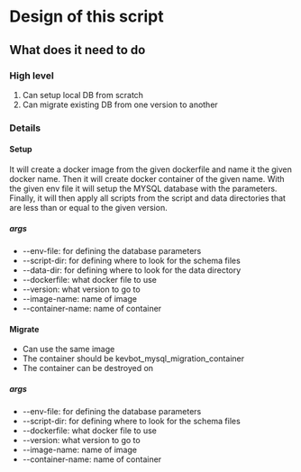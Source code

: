 # Design of this script

## What does it need to do

### High level

1. Can setup local DB from scratch
2. Can migrate existing DB from one version to another

### Details

#### Setup

It will create a docker image from the given dockerfile and name it the given docker name. Then it will create docker container of the given name. With the given env file it will setup the MYSQL database with the parameters. Finally, it will then apply all scripts from the script and data directories that are less than or equal to the given version.

##### args

- --env-file: for defining the database parameters
- --script-dir: for defining where to look for the schema files
- --data-dir: for defining where to look for the data directory
- --dockerfile: what docker file to use
- --version: what version to go to
- --image-name: name of image
- --container-name: name of container

#### Migrate

- Can use the same image
- The container should be kevbot_mysql_migration_container
- The container can be destroyed on 

##### args

- --env-file: for defining the database parameters
- --script-dir: for defining where to look for the schema files
- --dockerfile: what docker file to use
- --version: what version to go to
- --image-name: name of image
- --container-name: name of container
